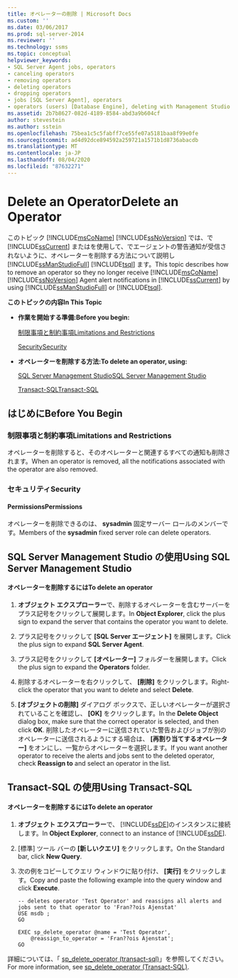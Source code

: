```yaml
---
title: オペレーターの削除 | Microsoft Docs
ms.custom: ''
ms.date: 03/06/2017
ms.prod: sql-server-2014
ms.reviewer: ''
ms.technology: ssms
ms.topic: conceptual
helpviewer_keywords:
- SQL Server Agent jobs, operators
- canceling operators
- removing operators
- deleting operators
- dropping operators
- jobs [SQL Server Agent], operators
- operators (users) [Database Engine], deleting with Management Studio
ms.assetid: 2b7b8627-082d-4189-8584-abd3a9b604cf
author: stevestein
ms.author: sstein
ms.openlocfilehash: 75bea1c5c5fabff7ce55fe07a5181baa8f99e0fe
ms.sourcegitcommit: ad4d92dce894592a259721a1571b1d8736abacdb
ms.translationtype: MT
ms.contentlocale: ja-JP
ms.lasthandoff: 08/04/2020
ms.locfileid: "87632271"
---
```

# <a name="delete-an-operator"></a><span data-ttu-id="e6843-102">Delete an Operator</span><span class="sxs-lookup"><span data-stu-id="e6843-102">Delete an Operator</span></span>
  <span data-ttu-id="e6843-103">このトピック [!INCLUDE[msCoName](../../includes/msconame-md.md)] [!INCLUDE[ssNoVersion](../../includes/ssnoversion-md.md)] では、で [!INCLUDE[ssCurrent](../../includes/sscurrent-md.md)] またはを使用して、でエージェントの警告通知が受信されないように、オペレーターを削除する方法について説明し [!INCLUDE[ssManStudioFull](../../includes/ssmanstudiofull-md.md)] [!INCLUDE[tsql](../../includes/tsql-md.md)] ます。</span><span class="sxs-lookup"><span data-stu-id="e6843-103">This topic describes how to remove an operator so they no longer receive [!INCLUDE[msCoName](../../includes/msconame-md.md)] [!INCLUDE[ssNoVersion](../../includes/ssnoversion-md.md)] Agent alert notifications in [!INCLUDE[ssCurrent](../../includes/sscurrent-md.md)] by using [!INCLUDE[ssManStudioFull](../../includes/ssmanstudiofull-md.md)] or [!INCLUDE[tsql](../../includes/tsql-md.md)].</span></span>  
  
 <span data-ttu-id="e6843-104">**このトピックの内容**</span><span class="sxs-lookup"><span data-stu-id="e6843-104">**In This Topic**</span></span>  
  
-   <span data-ttu-id="e6843-105">**作業を開始する準備:**</span><span class="sxs-lookup"><span data-stu-id="e6843-105">**Before you begin:**</span></span>  
  
     [<span data-ttu-id="e6843-106">制限事項と制約事項</span><span class="sxs-lookup"><span data-stu-id="e6843-106">Limitations and Restrictions</span></span>](#Restrictions)  
  
     [<span data-ttu-id="e6843-107">Security</span><span class="sxs-lookup"><span data-stu-id="e6843-107">Security</span></span>](#Security)  
  
-   <span data-ttu-id="e6843-108">**オペレーターを削除する方法:**</span><span class="sxs-lookup"><span data-stu-id="e6843-108">**To delete an operator, using:**</span></span>  
  
     [<span data-ttu-id="e6843-109">SQL Server Management Studio</span><span class="sxs-lookup"><span data-stu-id="e6843-109">SQL Server Management Studio</span></span>](#SSMSProcedure)  
  
     [<span data-ttu-id="e6843-110">Transact-SQL</span><span class="sxs-lookup"><span data-stu-id="e6843-110">Transact-SQL</span></span>](#TsqlProcedure)  
  
##  <a name="before-you-begin"></a><a name="BeforeYouBegin"></a> <span data-ttu-id="e6843-111">はじめに</span><span class="sxs-lookup"><span data-stu-id="e6843-111">Before You Begin</span></span>  
  
###  <a name="limitations-and-restrictions"></a><a name="Restrictions"></a> <span data-ttu-id="e6843-112">制限事項と制約事項</span><span class="sxs-lookup"><span data-stu-id="e6843-112">Limitations and Restrictions</span></span>  
 <span data-ttu-id="e6843-113">オペレーターを削除すると、そのオペレーターと関連するすべての通知も削除されます。</span><span class="sxs-lookup"><span data-stu-id="e6843-113">When an operator is removed, all the notifications associated with the operator are also removed.</span></span>  
  
###  <a name="security"></a><a name="Security"></a> <span data-ttu-id="e6843-114">セキュリティ</span><span class="sxs-lookup"><span data-stu-id="e6843-114">Security</span></span>  
  
####  <a name="permissions"></a><a name="Permissions"></a> <span data-ttu-id="e6843-115">Permissions</span><span class="sxs-lookup"><span data-stu-id="e6843-115">Permissions</span></span>  
 <span data-ttu-id="e6843-116">オペレーターを削除できるのは、 **sysadmin** 固定サーバー ロールのメンバーです。</span><span class="sxs-lookup"><span data-stu-id="e6843-116">Members of the **sysadmin** fixed server role can delete operators.</span></span>  
  
##  <a name="using-sql-server-management-studio"></a><a name="SSMSProcedure"></a> <span data-ttu-id="e6843-117">SQL Server Management Studio の使用</span><span class="sxs-lookup"><span data-stu-id="e6843-117">Using SQL Server Management Studio</span></span>  
  
#### <a name="to-delete-an-operator"></a><span data-ttu-id="e6843-118">オペレーターを削除するには</span><span class="sxs-lookup"><span data-stu-id="e6843-118">To delete an operator</span></span>  
  
1.  <span data-ttu-id="e6843-119">**オブジェクト エクスプローラー**で、削除するオペレーターを含むサーバーをプラス記号をクリックして展開します。</span><span class="sxs-lookup"><span data-stu-id="e6843-119">In **Object Explorer**, click the plus sign to expand the server that contains the operator you want to delete.</span></span>  
  
2.  <span data-ttu-id="e6843-120">プラス記号をクリックして **[SQL Server エージェント]** を展開します。</span><span class="sxs-lookup"><span data-stu-id="e6843-120">Click the plus sign to expand **SQL Server Agent**.</span></span>  
  
3.  <span data-ttu-id="e6843-121">プラス記号をクリックして **[オペレーター]** フォルダーを展開します。</span><span class="sxs-lookup"><span data-stu-id="e6843-121">Click the plus sign to expand the **Operators** folder.</span></span>  
  
4.  <span data-ttu-id="e6843-122">削除するオペレーターを右クリックして、 **[削除]** をクリックします。</span><span class="sxs-lookup"><span data-stu-id="e6843-122">Right-click the operator that you want to delete and select **Delete**.</span></span>  
  
5.  <span data-ttu-id="e6843-123">**[オブジェクトの削除]** ダイアログ ボックスで、正しいオペレーターが選択されていることを確認し、 **[OK]** をクリックします。</span><span class="sxs-lookup"><span data-stu-id="e6843-123">In the **Delete Object** dialog box, make sure that the correct operator is selected, and then click **OK**.</span></span> <span data-ttu-id="e6843-124">削除したオペレーターに送信されていた警告およびジョブが別のオペレーターに送信されるようにする場合は、 **[再割り当てするオペレーター]** をオンにし、一覧からオペレーターを選択します。</span><span class="sxs-lookup"><span data-stu-id="e6843-124">If you want another operator to receive the alerts and jobs sent to the deleted operator, check **Reassign to** and select an operator in the list.</span></span>  
  
##  <a name="using-transact-sql"></a><a name="TsqlProcedure"></a> <span data-ttu-id="e6843-125">Transact-SQL の使用</span><span class="sxs-lookup"><span data-stu-id="e6843-125">Using Transact-SQL</span></span>  
  
#### <a name="to-delete-an-operator"></a><span data-ttu-id="e6843-126">オペレーターを削除するには</span><span class="sxs-lookup"><span data-stu-id="e6843-126">To delete an operator</span></span>  
  
1.  <span data-ttu-id="e6843-127">**オブジェクト エクスプローラー**で、 [!INCLUDE[ssDE](../../includes/ssde-md.md)]のインスタンスに接続します。</span><span class="sxs-lookup"><span data-stu-id="e6843-127">In **Object Explorer**, connect to an instance of [!INCLUDE[ssDE](../../includes/ssde-md.md)].</span></span>  
  
2.  <span data-ttu-id="e6843-128">[標準] ツール バーの **[新しいクエリ]** をクリックします。</span><span class="sxs-lookup"><span data-stu-id="e6843-128">On the Standard bar, click **New Query**.</span></span>  
  
3.  <span data-ttu-id="e6843-129">次の例をコピーしてクエリ ウィンドウに貼り付け、 **[実行]** をクリックします。</span><span class="sxs-lookup"><span data-stu-id="e6843-129">Copy and paste the following example into the query window and click **Execute**.</span></span>  
  
    ```  
    -- deletes operator 'Test Operator' and reassigns all alerts and jobs sent to that operator to 'Fran??ois Ajenstat'  
    USE msdb ;  
    GO  
  
    EXEC sp_delete_operator @name = 'Test Operator',  
        @reassign_to_operator = 'Fran??ois Ajenstat';  
    GO  
    ```  
  
 <span data-ttu-id="e6843-130">詳細については、「 [sp_delete_operator &#40;transact-sql&#41;](/sql/relational-databases/system-stored-procedures/sp-delete-operator-transact-sql)」を参照してください。</span><span class="sxs-lookup"><span data-stu-id="e6843-130">For more information, see [sp_delete_operator &#40;Transact-SQL&#41;](/sql/relational-databases/system-stored-procedures/sp-delete-operator-transact-sql).</span></span>  
  
  
